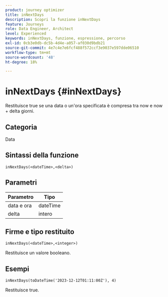 ```yaml
---
product: journey optimizer
title: inNextDays
description: Scopri la funzione inNextDays
feature: Journeys
role: Data Engineer, Architect
level: Experienced
keywords: inNextDays, funzione, espressione, percorso
exl-id: 0cb3e0db-dc5b-4d4e-a057-af030d9bdb21
source-git-commit: 4e7c4e7e6fcf488f572ccf3e9037e597dde06510
workflow-type: tm+mt
source-wordcount: '48'
ht-degree: 18%

---
```


# inNextDays {#inNextDays}

Restituisce true se una data o un&#39;ora specificata è compresa tra now e now + delta giorni.

## Categoria

Data

## Sintassi della funzione

`inNextDays(<dateTime>,<delta>)`

## Parametri

| Parametro | Tipo |
|-----------|------------------|
| data e ora | dateTime |
| delta | intero |

## Firme e tipo restituito

`inNextDays(<dateTime>,<integer>)`

Restituisce un valore booleano.

## Esempi

`inNextDays(toDateTime('2023-12-12T01:11:00Z'), 4)`

Restituisce true.
